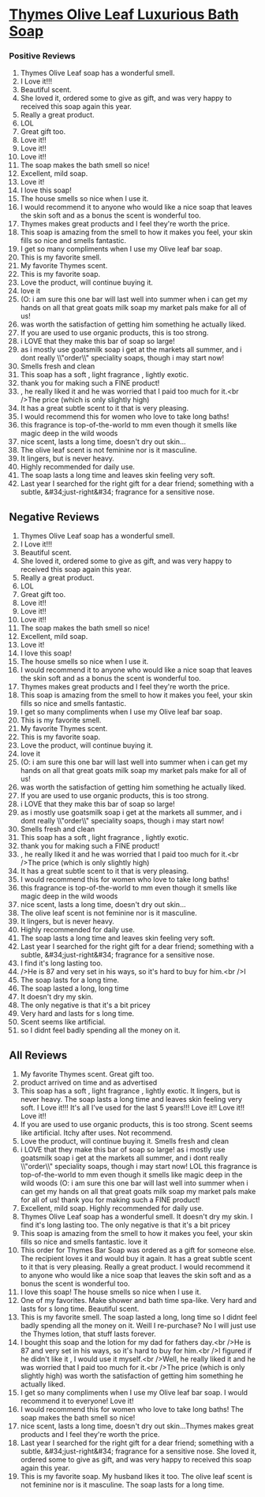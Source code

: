 # [Thymes Olive Leaf Luxurious Bath Soap](https://products.checkmycream.com/products/Thymes-Olive-Leaf-Luxurious-Bath-Soap.html)

### Positive Reviews

<ol>
      <li>Thymes Olive Leaf soap has a wonderful smell.  </li>
      <li>I Love it!!!</li>
      <li>Beautiful scent.</li>
      <li>She loved it, ordered some to give as gift, and was very happy to received this soap again this year.</li>
      <li>Really a great product.  </li>
      <li>LOL</li>
      <li>Great gift too.</li>
      <li>Love it!!</li>
      <li>Love it!!</li>
      <li>Love it!!</li>
      <li>The soap makes the bath smell so nice!</li>
      <li>Excellent, mild soap.  </li>
      <li>Love it!</li>
      <li>I love this soap!  </li>
      <li>The house smells so nice when I use it.</li>
      <li>I would recommend it to anyone who would like a nice soap that leaves the skin soft and as a bonus the scent is wonderful too.</li>
      <li>Thymes makes great products and I feel they&#x27;re worth the price.</li>
      <li>This soap is amazing from the smell to how it makes you feel, your skin fills so nice and smells  fantastic.</li>
      <li>I get so many compliments when I use my Olive leaf bar soap.</li>
      <li>This is my favorite smell.  </li>
      <li>My favorite Thymes scent.  </li>
      <li>This is my favorite soap.  </li>
      <li>Love the product, will continue buying it.</li>
      <li>love it</li>
      <li>(O: i am sure this one bar will last well into summer when i can get my hands on all that great goats milk soap my market pals make for all of us!</li>
      <li>was worth the satisfaction of getting him something he actually liked.</li>
      <li>If you are used to use organic products, this is too strong.</li>
      <li>i LOVE that they make this bar of soap so large!</li>
      <li>as i mostly use goatsmilk soap i get at the markets all summer, and i dont really \\&quot;order\\&quot; speciality soaps, though i may start now!</li>
      <li>Smells fresh and clean</li>
      <li>This soap has a soft , light fragrance , lightly exotic.</li>
      <li>thank you for making such a FINE product!</li>
      <li>, he really liked it and he was worried that I paid too much for it.&lt;br /&gt;The price (which is only slightly high)</li>
      <li>It has a great subtle scent to it that is very pleasing.  </li>
      <li>I would recommend this for women who love to take long baths!  </li>
      <li>this fragrance is  top-of-the-world to mm even though it smells like magic deep in the wild woods</li>
      <li>nice scent, lasts a long time, doesn&#x27;t dry out skin...</li>
      <li>The olive leaf scent is not feminine nor is it masculine.  </li>
      <li>It lingers, but is never heavy.</li>
      <li>Highly recommended for daily use.</li>
      <li>The soap lasts a long time and leaves skin feeling very soft.</li>
      <li>Last year I searched for the right gift for a dear friend; something with a subtle, &amp;#34;just-right&amp;#34; fragrance for a sensitive nose.  </li>
</ol>


<h2>Negative Reviews</h2>
<ol>
<li> Thymes Olive Leaf soap has a wonderful smell.  </li>
<li> I Love it!!!</li>
<li> Beautiful scent.</li>
<li> She loved it, ordered some to give as gift, and was very happy to received this soap again this year.</li>
<li> Really a great product.  </li>
<li> LOL</li>
<li> Great gift too.</li>
<li> Love it!!</li>
<li> Love it!!</li>
<li> Love it!!</li>
<li> The soap makes the bath smell so nice!</li>
<li> Excellent, mild soap.  </li>
<li> Love it!</li>
<li> I love this soap!  </li>
<li> The house smells so nice when I use it.</li>
<li> I would recommend it to anyone who would like a nice soap that leaves the skin soft and as a bonus the scent is wonderful too.</li>
<li> Thymes makes great products and I feel they&#x27;re worth the price.</li>
<li> This soap is amazing from the smell to how it makes you feel, your skin fills so nice and smells  fantastic.</li>
<li> I get so many compliments when I use my Olive leaf bar soap.</li>
<li> This is my favorite smell.  </li>
<li> My favorite Thymes scent.  </li>
<li> This is my favorite soap.  </li>
<li> Love the product, will continue buying it.</li>
<li> love it</li>
<li> (O: i am sure this one bar will last well into summer when i can get my hands on all that great goats milk soap my market pals make for all of us!</li>
<li> was worth the satisfaction of getting him something he actually liked.</li>
<li> If you are used to use organic products, this is too strong.</li>
<li> i LOVE that they make this bar of soap so large!</li>
<li> as i mostly use goatsmilk soap i get at the markets all summer, and i dont really \\&quot;order\\&quot; speciality soaps, though i may start now!</li>
<li> Smells fresh and clean</li>
<li> This soap has a soft , light fragrance , lightly exotic.</li>
<li> thank you for making such a FINE product!</li>
<li> , he really liked it and he was worried that I paid too much for it.&lt;br /&gt;The price (which is only slightly high)</li>
<li> It has a great subtle scent to it that is very pleasing.  </li>
<li> I would recommend this for women who love to take long baths!  </li>
<li> this fragrance is  top-of-the-world to mm even though it smells like magic deep in the wild woods</li>
<li> nice scent, lasts a long time, doesn&#x27;t dry out skin...</li>
<li> The olive leaf scent is not feminine nor is it masculine.  </li>
<li> It lingers, but is never heavy.</li>
<li> Highly recommended for daily use.</li>
<li> The soap lasts a long time and leaves skin feeling very soft.</li>
<li> Last year I searched for the right gift for a dear friend; something with a subtle, &amp;#34;just-right&amp;#34; fragrance for a sensitive nose.  </li>
<li> I find it&#x27;s long lasting too.  </li>
<li> /&gt;He is 87 and very set in his ways, so it&#x27;s hard to buy for him.&lt;br /&gt;I</li>
<li> The soap lasts for a long time.</li>
<li> The soap lasted a long, long time</li>
<li> It doesn&#x27;t dry my skin.  </li>
<li> The only negative is that it&#x27;s a bit pricey</li>
<li> Very hard and lasts for s long time.  </li>
<li> Scent seems like artificial.</li>
<li> so I didnt feel badly spending all the money on it.  </li>
</ol>

<h2>All Reviews</h2>

<ol>
    <li> My favorite Thymes scent.  Great gift too.</li>
    <li> product arrived on time and as advertised</li>
    <li> This soap has a soft , light fragrance , lightly exotic. It lingers, but is never heavy. The soap lasts a long time and leaves skin feeling very soft. I Love it!!! It&#x27;s all I&#x27;ve used for the last 5 years!!! Love it!! Love it!! Love it!!</li>
    <li> If you are used to use organic products, this is too strong. Scent seems like artificial. Itchy after uses. Not recommend.</li>
    <li> Love the product, will continue buying it. Smells fresh and clean</li>
    <li> i LOVE that they make this bar of soap so large! as i mostly use goatsmilk soap i get at the markets all summer, and i dont really \\&quot;order\\&quot; speciality soaps, though i may start now! LOL this fragrance is  top-of-the-world to mm even though it smells like magic deep in the wild woods (O: i am sure this one bar will last well into summer when i can get my hands on all that great goats milk soap my market pals make for all of us! thank you for making such a FINE product!</li>
    <li> Excellent, mild soap.  Highly recommended for daily use.</li>
    <li> Thymes Olive Leaf soap has a wonderful smell.  It doesn&#x27;t dry my skin.  I find it&#x27;s long lasting too.  The only negative is that it&#x27;s a bit pricey</li>
    <li> This soap is amazing from the smell to how it makes you feel, your skin fills so nice and smells  fantastic. love it</li>
    <li> This order for Thymes Bar Soap was ordered as a gift for someone else.  The recipient loves it and would buy it again.  It has a great subtle scent to it that is very pleasing.  Really a great product.  I would recommend it to anyone who would like a nice soap that leaves the skin soft and as a bonus the scent is wonderful too.</li>
    <li> I love this soap!  The house smells so nice when I use it.</li>
    <li> One of my favorites.  Make shower and bath time spa-like.  Very hard and lasts for s long time.  Beautiful scent.</li>
    <li> This is my favorite smell.  The soap lasted a long, long time so I didnt feel badly spending all the money on it.  Weill I re-purchase?  No I will just use the Thymes lotion, that stuff lasts forever.</li>
    <li> I bought this soap and the lotion for my dad for fathers day.&lt;br /&gt;He is 87 and very set in his ways, so it&#x27;s hard to buy for him.&lt;br /&gt;I figured if he didn&#x27;t like it , I would use it myself.&lt;br /&gt;Well, he really liked it and he was worried that I paid too much for it.&lt;br /&gt;The price (which is only slightly high) was worth the satisfaction of getting him something he actually liked.</li>
    <li> I get so many compliments when I use my Olive leaf bar soap. I would recommend it to everyone! Love it!</li>
    <li> I would recommend this for women who love to take long baths!  The soap makes the bath smell so nice!</li>
    <li> nice scent, lasts a long time, doesn&#x27;t dry out skin...Thymes makes great products and I feel they&#x27;re worth the price.</li>
    <li> Last year I searched for the right gift for a dear friend; something with a subtle, &amp;#34;just-right&amp;#34; fragrance for a sensitive nose.  She loved it, ordered some to give as gift, and was very happy to received this soap again this year.</li>
    <li> This is my favorite soap.  My husband likes it too.  The olive leaf scent is not feminine nor is it masculine.  The soap lasts for a long time.</li>
</ol>




